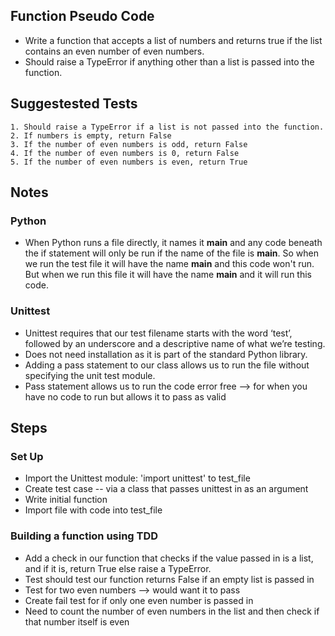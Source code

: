 ## Function Pseudo Code
- Write a function that accepts a list of numbers and returns true if the list contains an even number of even numbers.
- Should raise a TypeError if anything other than a list is passed into the function.


## Suggestested Tests
    1. Should raise a TypeError if a list is not passed into the function.
    2. If numbers is empty, return False
    3. If the number of even numbers is odd, return False
    4. If the number of even numbers is 0, return False
    5. If the number of even numbers is even, return True


## Notes

### Python
- When Python runs a file directly, it names it __main__ and any code beneath the if statement will only be run if the name of the file is __main__.
So when we run the test file it will have the name __main__ and this code won't run.  
But when we run this file it will have the name __main__ and it will run this code.


### Unittest 
- Unittest requires that our test  filename starts with the word ‘test’,  
followed by an underscore and a  descriptive name of what we’re testing.
- Does not need installation as it is part of the standard Python library.
- Adding a pass statement to our class allows us to run the file without specifying the unit test module.
- Pass statement allows us to run the code error free --> for when you have no code to run but allows it to pass as valid


## Steps

### Set Up
- Import the Unittest  module: 'import unittest' to test_file
- Create test case -- via a class that passes unittest in as an argument
- Write initial function
- Import file with code into test_file


### Building a function using TDD
-  Add a check in our function  that checks if the value passed in is a list, and if it is, return True else raise a TypeError.
- Test should test our function returns False if an empty list is passed in
- Test for two even numbers --> would want it to pass
- Create fail test for if only one even number is passed in
- Need to  count the number of even numbers in the list and then check if that number itself is even